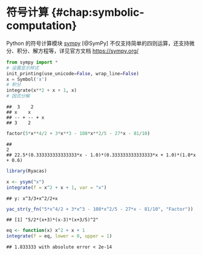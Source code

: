 # 符号计算 {#chap:symbolic-computation}



Python 的符号计算模块 [sympy](https://github.com/sympy/sympy) [@SymPy] 不仅支持简单的四则运算，还支持微分、积分、解方程等，详见官方文档 <https://sympy.org/> 


```python
from sympy import * 
# 设置显示样式
init_printing(use_unicode=False, wrap_line=False)
x = Symbol('x')
# 积分
integrate(x**2 + x + 1, x)
# 因式分解
```

```
##  3    2    
## x    x     
## -- + -- + x
## 3    2
```

```python
factor(5*x**4/2 + 3*x**3 - 108*x**2/5 - 27*x - 81/10)
```

```
##                                                                           2
## 22.5*(0.333333333333333*x - 1.0)*(0.333333333333333*x + 1.0)*(1.0*x + 0.6)
```



```r
library(Ryacas)
```


```r
x <- ysym("x")
integrate(f = x^2 + x + 1, var = "x")
```

```
## y: x^3/3+x^2/2+x
```


```r
yac_str(y_fn("5*x^4/2 + 3*x^3 - 108*x^2/5 - 27*x - 81/10", "Factor"))
```

```
## [1] "5/2*(x+3)*(x-3)*(x+3/5)^2"
```


```r
eq <- function(x) x^2 + x + 1
integrate(f = eq, lower = 0, upper = 1)
```

```
## 1.833333 with absolute error < 2e-14
```

